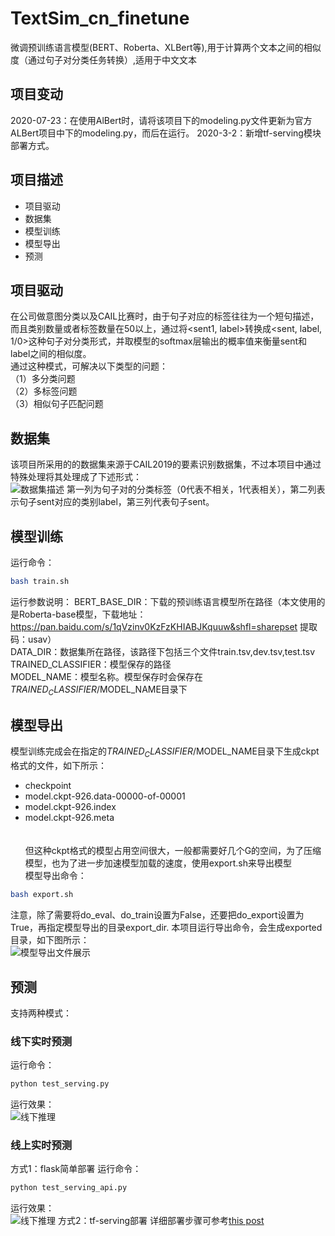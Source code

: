 # TextSim_cn_finetune
微调预训练语言模型(BERT、Roberta、XLBert等),用于计算两个文本之间的相似度（通过句子对分类任务转换）,适用于中文文本

## 项目变动
2020-07-23：在使用AlBert时，请将该项目下的modeling.py文件更新为官方ALBert项目中下的modeling.py，而后在运行。
2020-3-2：新增tf-serving模块部署方式。

## 项目描述
* 项目驱动
* 数据集
* 模型训练
* 模型导出
* 预测
## 项目驱动
在公司做意图分类以及CAIL比赛时，由于句子对应的标签往往为一个短句描述，而且类别数量或者标签数量在50以上，通过将<sent1, label>转换成<sent, label, 1/0>这种句子对分类形式，并取模型的softmax层输出的概率值来衡量sent和label之间的相似度。<br>
通过这种模式，可解决以下类型的问题：<br>
（1）多分类问题<br>
（2）多标签问题<br>
（3）相似句子匹配问题<br>
## 数据集
该项目所采用的的数据集来源于CAIL2019的要素识别数据集，不过本项目中通过特殊处理将其处理成了下述形式：<br>
![数据集描述](https://github.com/Vincent131499/TextSim_cn_finetune/raw/master/imgs/dataset_show.jpg)
第一列为句子对的分类标签（0代表不相关，1代表相关），第二列表示句子sent对应的类别label，第三列代表句子sent。
## 模型训练
运行命令：<br>
```Bash
bash train.sh
```
运行参数说明：
BERT_BASE_DIR：下载的预训练语言模型所在路径（本文使用的是Roberta-base模型，下载地址：https://pan.baidu.com/s/1qVzinv0KzFzKHIABJKquuw&shfl=sharepset  提取码：usav）<br>
DATA_DIR：数据集所在路径，该路径下包括三个文件train.tsv,dev.tsv,test.tsv<br>
TRAINED_CLASSIFIER：模型保存的路径<br>
MODEL_NAME：模型名称。模型保存时会保存在$TRAINED_CLASSIFIER/$MODEL_NAME目录下<br>
## 模型导出
模型训练完成会在指定的$TRAINED_CLASSIFIER/$MODEL_NAME目录下生成ckpt格式的文件，如下所示：<br>
* checkpoint
* model.ckpt-926.data-00000-of-00001
* model.ckpt-926.index
* model.ckpt-926.meta<br><br>
<br>但这种ckpt格式的模型占用空间很大，一般都需要好几个G的空间，为了压缩模型，也为了进一步加速模型加载的速度，使用export.sh来导出模型<br>
模型导出命令：
```Bash
bash export.sh
```
注意，除了需要将do_eval、do_train设置为False，还要把do_export设置为True，再指定模型导出的目录export_dir.
本项目运行导出命令，会生成exported目录，如下图所示：<br>
![模型导出文件展示](https://github.com/Vincent131499/TextSim_cn_finetune/raw/master/imgs/exported_show.jpg)
## 预测
支持两种模式：
### 线下实时预测
运行命令：
```Bash
python test_serving.py
```
运行效果：<br>
![线下推理](https://github.com/Vincent131499/TextSim_cn_finetune/raw/master/imgs/offline_show.jpg)
### 线上实时预测
方式1：flask简单部署
运行命令：
```Bash
python test_serving_api.py
```
运行效果：<br>
![线下推理](https://github.com/Vincent131499/TextSim_cn_finetune/raw/master/imgs/api_show.jpg)
方式2：tf-serving部署
详细部署步骤可参考[this post](https://vincent131499.github.io/2020/02/28/以BERT分类为例阐述模型部署关键技术)

